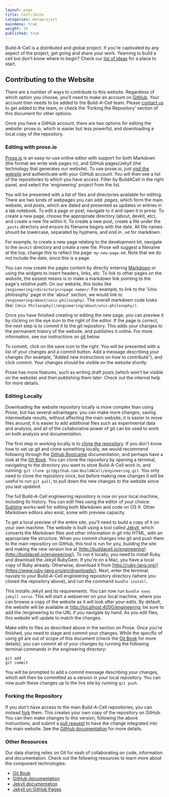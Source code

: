 ```yaml
---
layout: page
title: Contribute
categories: metaproject
mainmenu: true
weight: 10
published: true
---
```


Build-A-Cell is a distributed and global project. If you're captivated by any aspect of the project, get going and share your work. Yearning to build a cell but don't know where to begin? Check our [list of ideas](/engineering/about/bootsequence/) for a place to start.

## Contributing to the Website
There are a number of ways to contribute to this website. Regardless of which option you choose, you'll need to make an account on [GitHub](https://github.com/join). Your account then needs to be added to the Build-A-Cell team. Please [contact us](mailto:atg@buildacell.io) to get added to the team, or check the 'Forking the Repository' section of this document for other options.

Once you have a GitHub account, there are two options for editing the website: prose.io, which is easier but less powerful, and downloading a local copy of the repository.

### Editing with prose.io
[Prose.io](http://prose.io) is an easy-to-use online editor with support for both Markdown (the format we write web pages in), and GitHub pages/Jekyll (the technology that generates our website). To use prose.io, just [visit the website](http://prose.io) and authenticate with your GitHub account. You will then see a list of the repositories to which you have access. Filter by BuildACell in the right panel, and select the 'engineering' project from the list.

You will be presented with a list of files and directories available for editing. There are two kinds of webpages you can add: *pages*, which form the main website, and *posts*, which are dated and presented as updates or entries in a lab notebook. To edit a page or post, navigate to it and open it in prose. To create a new page, choose the appropriate directory (about, devkit, etc), and create a new file within it. To create a new post, create a file under the `_posts` directory and ensure its filename begins with the date. All file names should be lowercase, separated by hyphens, and end in `.md` for markdown. 

For example, to create a new page relating to the development kit, navigate to the `devkit` directory and create a new file. Prose will suggest a filename at the top, change this to reflect the page: `my-new-page.md`. Note that we do not include the date, since this is a page.

You can now create the pages content by directly entering [Markdown](http://daringfireball.net/projects/markdown/) or using the widgets to insert headers, links, etc. To link to other pages on the website, the easiest means is to make a markdown link pointing to the page's *relative path*. On our website, this looks like `/engineering/<directory>/<page name>/`. For example, to link to the 'Unix philosophy' page in the 'about' section, we would link to `/engineering/about/unix-philosophy/`. The overall markdown code looks like: `[Unix Philosophy](/engineering/about/unix-philosophy/)`.

Once you have finished creating or editing the new page, you can preview it by clicking on the eye icon to the right of the editor. If the page is correct, the next step is to *commit* it to the git repository. This adds your changes to the permanent history of the website, and publishes it online. For more information, see our instructions on [git](#git) below.

To commit, click on the save icon to the right. You will be presented with a list of your changes and a commit button. Add a message describing your changes (for example, "Added new instructions on how to contribute"), and click commit. Your changes should be visible on the website shortly.

Prose has more features, such as writing draft posts (which won't be visible on the website) and then publishing them later. Check out the internal help for more details.

### Editing Locally

Downloading the website repository locally is more complex than using Prose, but has several advantages: you can make more changes, saving intermediate results, without affecting the main website; it is easier to move files around; it is easier to add additional files such as experimental data and analysis; and all of the collaborative power of git can be used to work on both analysis and documentation.

The first step in working locally is to [clone the repository](https://github.com/BuildACell/engineering). If you don't know how to set up git and clone something locally, we would recommend following through the [Github Bootcamp](https://help.github.com/articles/set-up-git/) documentation, and perhaps have a look at the [Git Book](https://git-scm.com/book/en/v2). You can clone the repository by opening a terminal, navigating to the directory you want to store Build-A-Cell work in, and running: `git clone git@github.com:BuildACell/engineering.git`. You only need to clone the repository once, but before making new changes it will be useful to run `git pull`, to pull down the new changes to the website since you last updated.

The full Build-A-Cell engineering repository is now on your local machine, including its history. You can edit files using the editor of your choice: [Sublime](https://www.sublimetext.com) works well for editing both Markdown and code on OS X. Other Markdown editors also exist, some with preview capacity.

To get a local preview of the entire site, you'll need to build a copy of it on your own machine. The website is built using a tool called [Jekyll](https://jekyllrb.com/), which converts the Markdown files and other information in git into HTML, with an appropriate file structure. When you commit changes into git and push them to the main repository on GitHub, this tool is run for you, building the site and making the new version live at [http://buildacell.io/engineering](http://buildacell.io/engineering/). To run it locally, you need to install Ruby and download the Jekyll RubyGem. If you're on a Mac, you have a local copy of Ruby already. Otherwise, download it from [http://ruby-lang.org/](https://www.ruby-lang.org/en/downloads/). Next, enter the terminal, naviate to your Build-A-Cell engineering repository directory (where you cloned the repository above), and run the command `bundle install`.

This installs Jekyll and its requirements. You can now run `bundle exec jekyll serve`. This will start a webserver on your local machine, where you can browse a copy of the website as it will look after your edits. By default, the website will be available at [http://localhost:4000/engineering](http://localhost:4000/engineering); be sure to add the /engineering to the URL if you navigate by hand. As you edit files, this website will update to match the changes.

Make edits to files as described above in the section on Prose. Once you're finished, you need to stage and commit your changes. While the specific of using git are out of scope of this document (check the [Git Book](https://git-scm.com/book/en/v2) for more details), you can commit all of your changes by running the following terminal commands in the engineering directory:

```
git add .
git commit
```

You will be prompted to add a commit message describing your changes, which will then be committed as a version in your local repository. You can now push these changes up to the live site by running `git push`.

### Forking the Repository

If you don't have access to the main Build-A-Cell repositories, you can instead [fork](https://help.github.com/articles/fork-a-repo/) them. This creates your own copy of the repository on GitHub. You can then make changes to this version, following the above instructions, and submit a [pull request](https://help.github.com/articles/about-pull-requests/) to have the change integrated into the main website. See the [GitHub documentation](https://help.github.com/) for more details.

### Other Resources

Our data sharing relies on Git for eash of collaborating on code, information and documentation. Check out the following resources to learn more about the component technologies:

* [Git Book](https://git-scm.com/book/en/v2)
* [GitHub documentation](https://help.github.com/)
* [Jekyll documentation](https://jekyllrb.com/docs/home/)
* [Jekyll on GitHub Pages](https://pages.github.com)

